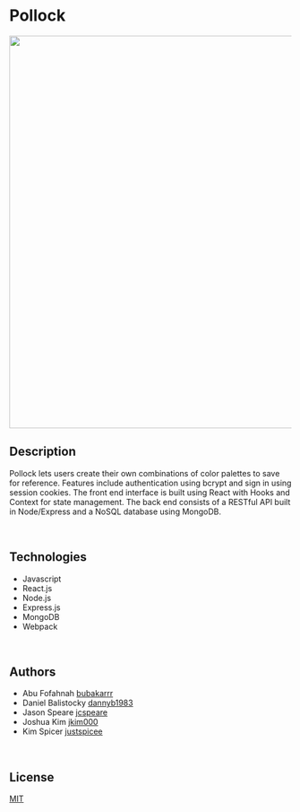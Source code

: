 # Pollock

<div align="center">
  <img src="./client/assts/pollock1.png" width="700px" marginTop="45px" />
</div>

## Description

Pollock lets users create their own combinations of color palettes to save for reference. Features include authentication using bcrypt and sign in using session cookies. The front end interface is built using React with Hooks and Context for state management. The back end consists of a RESTful API built in Node/Express and a NoSQL database using MongoDB.

<br>

## Technologies

* Javascript
* React.js
* Node.js
* Express.js
* MongoDB
* Webpack

<br>

## Authors

* Abu Fofahnah [bubakarrr](https://github.com/bubakarrr)
* Daniel Balistocky [dannyb1983](https://github.com/dannyb1983)
* Jason Speare [jcspeare](https://github.com/jcspeare)
* Joshua Kim [jkim000](https://github.com/jkim000)
* Kim Spicer [justspicee](https://github.com/justspicee)

<br>

## License

[MIT](https://opensource.org/licenses/mit-license.php)

<br>
